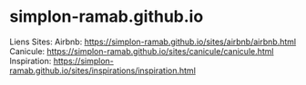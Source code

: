 # simplon-ramab.github.io
Liens Sites:
Airbnb: https://simplon-ramab.github.io/sites/airbnb/airbnb.html    
Canicule: https://simplon-ramab.github.io/sites/canicule/canicule.html    
Inspiration: https://simplon-ramab.github.io/sites/inspirations/inspiration.html     


